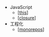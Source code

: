 - JavaScript
  - [[this]]
  - [[closure]]
- 工程化
  - [[monorepos]]

[//begin]: # "Autogenerated link references for markdown compatibility"
[this]: notes/js/this.md "this"
[closure]: notes/js/closure.md "闭包"
[monorepos]: notes/software-engineering/monorepos.md "Monorepos"
[//end]: # "Autogenerated link references"
